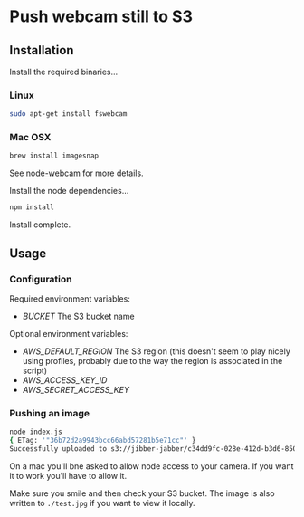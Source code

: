 # Push webcam still to S3

## Installation

Install the required binaries...

### Linux

```sh 
sudo apt-get install fswebcam
```

### Mac OSX

```sh
brew install imagesnap
```

See [node-webcam](https://www.npmjs.com/package/node-webcam) for more details.

Install the node dependencies...

```sh
npm install
```

Install complete.

## Usage

### Configuration

Required environment variables:

- *BUCKET* The S3 bucket name

Optional environment variables:

- *AWS_DEFAULT_REGION* The S3 region (this doesn't seem to play nicely using profiles, probably due to the way the region is associated in the script)
- *AWS_ACCESS_KEY_ID* 
- *AWS_SECRET_ACCESS_KEY*  

### Pushing an image

```sh
node index.js
{ ETag: '"36b72d2a9943bcc66abd57281b5e71cc"' }
Successfully uploaded to s3://jibber-jabber/c34dd9fc-028e-412d-b3d6-850acc56fabc.jpeg
```

On a mac you'll bne asked to allow node access to your camera. If you want it to work you'll have to allow it.

Make sure you smile and then check your S3 bucket. The image is also written to `./test.jpg` if you want to view it locally.